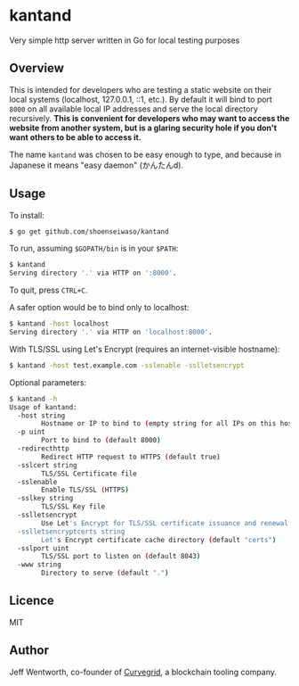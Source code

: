 # kantand
Very simple http server written in Go for local testing purposes

## Overview
This is intended for developers who are testing a static website on their local systems (localhost, 127.0.0.1, ::1, etc.). By default it will bind to port `8000` on all available local IP addresses and serve the local directory recursively. **This is convenient for developers who may want to access the website from another system, but is a glaring security hole if you don't want others to be able to access it.**

The name `kantand` was chosen to be easy enough to type, and because in Japanese it means "easy daemon" (かんたんd).

## Usage
To install:

```sh
$ go get github.com/shoenseiwaso/kantand
```

To run, assuming `$GOPATH/bin` is in your `$PATH`:

```sh
$ kantand
Serving directory '.' via HTTP on ':8000'.
```

To quit, press `CTRL+C`.

A safer option would be to bind only to localhost:

```sh
$ kantand -host localhost
Serving directory '.' via HTTP on 'localhost:8000'.
```

With TLS/SSL using Let's Encrypt (requires an internet-visible hostname):

```sh
$ kantand -host test.example.com -sslenable -sslletsencrypt
```

Optional parameters:

```sh
$ kantand -h
Usage of kantand:
  -host string
    	Hostname or IP to bind to (empty string for all IPs on this host)
  -p uint
    	Port to bind to (default 8000)
  -redirecthttp
    	Redirect HTTP request to HTTPS (default true)
  -sslcert string
    	TLS/SSL Certificate file
  -sslenable
    	Enable TLS/SSL (HTTPS)
  -sslkey string
    	TLS/SSL Key file
  -sslletsencrypt
    	Use Let's Encrypt for TLS/SSL certificate issuance and renewal
  -sslletsencryptcerts string
    	Let's Encrypt certificate cache directory (default "certs")
  -sslport uint
    	TLS/SSL port to listen on (default 8043)
  -www string
    	Directory to serve (default ".")
```

## Licence
MIT

## Author
Jeff Wentworth, co-founder of [Curvegrid](http://curvegrid.com), a blockchain tooling company.